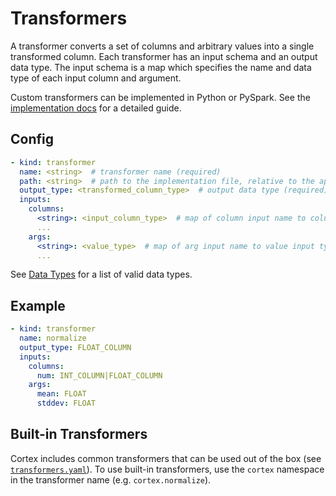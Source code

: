 # Transformers

A transformer converts a set of columns and arbitrary values into a single transformed column. Each transformer has an input schema and an output data type. The input schema is a map which specifies the name and data type of each input column and argument.

Custom transformers can be implemented in Python or PySpark. See the [implementation docs](../implementations/transformers.md) for a detailed guide.

## Config

```yaml
- kind: transformer
  name: <string>  # transformer name (required)
  path: <string>  # path to the implementation file, relative to the application root (default: implementations/transformers/<name>.py)
  output_type: <transformed_column_type>  # output data type (required)
  inputs:
    columns:
      <string>: <input_column_type>  # map of column input name to column input type(s) (required)
      ...
    args:
      <string>: <value_type>  # map of arg input name to value input type(s) (optional)
      ...
```

See [Data Types](datatypes.md) for a list of valid data types.

## Example

```yaml
- kind: transformer
  name: normalize
  output_type: FLOAT_COLUMN
  inputs:
    columns:
      num: INT_COLUMN|FLOAT_COLUMN
    args:
      mean: FLOAT
      stddev: FLOAT
```

## Built-in Transformers

Cortex includes common transformers that can be used out of the box (see <!-- CORTEX_VERSION_MINOR -->[`transformers.yaml`](https://github.com/cortexlabs/cortex/blob/master/pkg/transformers/transformers.yaml)). To use built-in transformers, use the `cortex` namespace in the transformer name (e.g. `cortex.normalize`).
